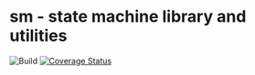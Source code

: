 # sm - state machine library and utilities

![Build](https://github.com/gvergine/sm/workflows/Build/badge.svg)
[![Coverage Status](https://coveralls.io/repos/github/gvergine/sm/badge.svg?branch=master&service=github)](https://coveralls.io/github/gvergine/sm)
